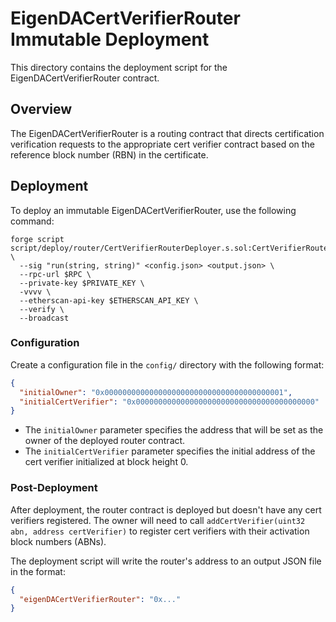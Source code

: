 # EigenDACertVerifierRouter Immutable Deployment

This directory contains the deployment script for the EigenDACertVerifierRouter contract.

## Overview

The EigenDACertVerifierRouter is a routing contract that directs certification verification requests to the appropriate cert verifier contract based on the reference block number (RBN) in the certificate.

## Deployment

To deploy an immutable EigenDACertVerifierRouter, use the following command:

```shell
forge script script/deploy/router/CertVerifierRouterDeployer.s.sol:CertVerifierRouterDeployer \
  --sig "run(string, string)" <config.json> <output.json> \
  --rpc-url $RPC \
  --private-key $PRIVATE_KEY \
  -vvvv \
  --etherscan-api-key $ETHERSCAN_API_KEY \
  --verify \
  --broadcast
```

### Configuration

Create a configuration file in the `config/` directory with the following format:

```json
{
  "initialOwner": "0x0000000000000000000000000000000000000001",
  "initialCertVerifier": "0x0000000000000000000000000000000000000000"
}
```

- The `initialOwner` parameter specifies the address that will be set as the owner of the deployed router contract.
- The `initialCertVerifier` parameter specifies the initial address of the cert verifier initialized at block height 0.

### Post-Deployment

After deployment, the router contract is deployed but doesn't have any cert verifiers registered. The owner will need to call `addCertVerifier(uint32 abn, address certVerifier)` to register cert verifiers with their activation block numbers (ABNs).

The deployment script will write the router's address to an output JSON file in the format:

```json
{
  "eigenDACertVerifierRouter": "0x..."
}
```